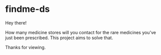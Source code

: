 # findme-ds

Hey there!

How many medicine stores will you contact for the rare medicines you've just been prescribed.
This project aims to solve that.

Thanks for viewing.
